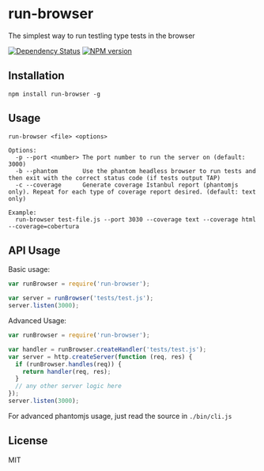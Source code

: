 # run-browser

The simplest way to run testling type tests in the browser

[![Dependency Status](https://img.shields.io/gemnasium/ForbesLindesay/run-browser.svg)](https://gemnasium.com/ForbesLindesay/run-browser)
[![NPM version](https://img.shields.io/npm/v/run-browser.svg)](http://badge.fury.io/js/run-browser)

## Installation

    npm install run-browser -g


## Usage

    run-browser <file> <options>

    Options:
      -p --port <number> The port number to run the server on (default: 3000)
      -b --phantom       Use the phantom headless browser to run tests and then exit with the correct status code (if tests output TAP)
      -c --coverage      Generate coverage Istanbul report (phantomjs only). Repeat for each type of coverage report desired. (default: text only)

    Example:
      run-browser test-file.js --port 3030 --coverage text --coverage html --coverage=cobertura

## API Usage

Basic usage:

```js
var runBrowser = require('run-browser');

var server = runBrowser('tests/test.js');
server.listen(3000);
```

Advanced Usage:

```js
var runBrowser = require('run-browser');

var handler = runBrowser.createHandler('tests/test.js');
var server = http.createServer(function (req, res) {
  if (runBrowser.handles(req)) {
    return handler(req, res);
  }
  // any other server logic here
});
server.listen(3000);
```

For advanced phantomjs usage, just read the source in `./bin/cli.js`

## License

  MIT